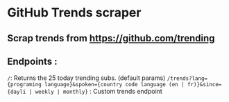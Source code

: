 # GitHub Trends scraper

## Scrap trends from https://github.com/trending

## Endpoints :

`/`: Returns the 25 today trending subs. (default params)
`/trends?lang={programing language}&spoken={country code language (en | fr)}&since={dayli | weekly | monthly}` : Custom trends endpoint
